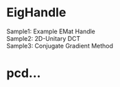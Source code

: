 # EigHandle
Sample1: Example EMat Handle  
Sample2: 2D-Unitary DCT  
Sample3: Conjugate Gradient Method  
# pcd...